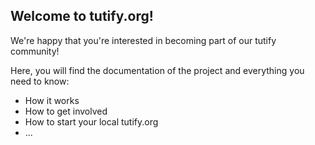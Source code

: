 ## Welcome to tutify.org!

We're happy that you're interested in becoming part of our tutify community!

Here, you will find the documentation of the project and everything you need to know: 
* How it works
* How to get involved
* How to start your local tutify.org
* ...
